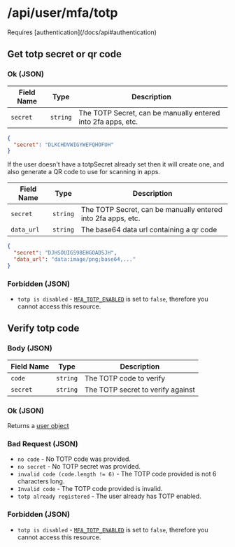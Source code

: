 # /api/user/mfa/totp

<Alert type="info">
  Requires [authentication](/docs/api#authentication)
</Alert>

## <APIBadge type="GET" /> Get totp secret or qr code

### <APIBadge type="200" /> Ok (JSON)

| Field Name | Type     | Description                                                  |
| ---------- | -------- | ------------------------------------------------------------ |
| `secret`   | `string` | The TOTP Secret, can be manually entered into 2fa apps, etc. |

```json
{
  "secret": "DLKCHDVWIGYWEFQHOFUH"
}
```

If the user doesn't have a totpSecret already set then it will create one, and also generate a QR code to use for scanning in apps.

| Field Name | Type     | Description                                                  |
| ---------- | -------- | ------------------------------------------------------------ |
| `secret`   | `string` | The TOTP Secret, can be manually entered into 2fa apps, etc. |
| `data_url` | `string` | The base64 data url containing a qr code                     |

```json
{
  "secret": "DJHSOUIGS98EHGOADSJH",
  "data_url": "data:image/png;base64,..."
}
```

### <APIBadge type="401" /> Forbidden (JSON)

- `totp is disabled` - [`MFA_TOTP_ENABLED`](/docs/config/mfa#mfa_totp_enabled) is set to `false`, therefore you cannot access this resource.

## <APIBadge type="POST" /> Verify totp code

### Body (JSON)

| Field Name | Type     | Description                       |
| ---------- | -------- | --------------------------------- |
| `code`     | `string` | The TOTP code to verify           |
| `secret`   | `string` | The TOTP secret to verify against |

### <APIBadge type="200" /> Ok (JSON)

Returns a [user object](/docs/api/user#user-object)

### <APIBadge type="400" /> Bad Request (JSON)

- `no code` - No TOTP code was provided.
- `no secret` - No TOTP secret was provided.
- `invalid code (code.length != 6)` - The TOTP code provided is not 6 characters long.
- `Invalid code` - The TOTP code provided is invalid.
- `totp already registered` - The user already has TOTP enabled.

### <APIBadge type="401" /> Forbidden (JSON)

- `totp is disabled` - [`MFA_TOTP_ENABLED`](/docs/config/mfa#mfa_totp_enabled) is set to `false`, therefore you cannot access this resource.
